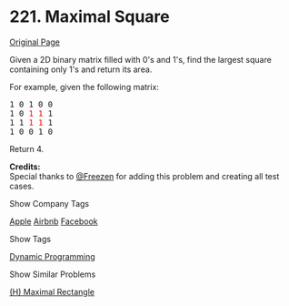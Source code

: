 # 221. Maximal Square

[Original Page](https://leetcode.com/problems/maximal-square/)

Given a 2D binary matrix filled with 0's and 1's, find the largest square containing only 1's and return its area.

For example, given the following matrix:

<pre>1 0 1 0 0
1 0 <font color="red">1</font> <font color="red">1</font> 1
1 1 <font color="red">1</font> <font color="red">1</font> 1
1 0 0 1 0
</pre>

Return 4.

**Credits:**  
Special thanks to [@Freezen](https://oj.leetcode.com/discuss/user/Freezen) for adding this problem and creating all test cases.

<div>

<div id="company_tags" class="btn btn-xs btn-warning">Show Company Tags</div>

<span class="hidebutton">[Apple](/company/apple/) [Airbnb](/company/airbnb/) [Facebook](/company/facebook/)</span></div>

<div>

<div id="tags" class="btn btn-xs btn-warning">Show Tags</div>

<span class="hidebutton">[Dynamic Programming](/tag/dynamic-programming/)</span></div>

<div>

<div id="similar" class="btn btn-xs btn-warning">Show Similar Problems</div>

<span class="hidebutton">[(H) Maximal Rectangle](/problems/maximal-rectangle/)</span></div>